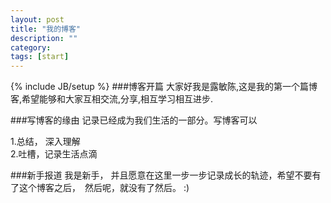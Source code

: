 ```yaml
---
layout: post
title: "我的博客"
description: ""
category: 
tags: [start]
---
```

{% include JB/setup %}
###博客开篇
大家好我是露敏陈,这是我的第一个篇博客,希望能够和大家互相交流,分享,相互学习相互进步.

###写博客的缘由
记录已经成为我们生活的一部分。写博客可以  

1.总结， 深入理解  
2.吐槽，记录生活点滴


###新手报道
我是新手， 并且愿意在这里一步一步记录成长的轨迹，希望不要有了这个博客之后，　然后呢，就没有了然后。
:)    


